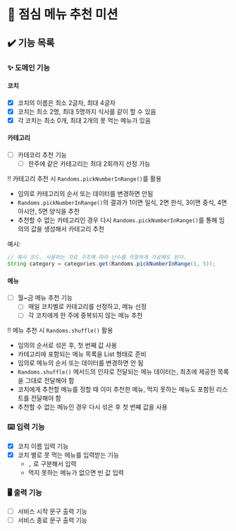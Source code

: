 # 🍱 점심 메뉴 추천 미션

## ✔️ 기능 목록

### ✨ 도메인 기능

#### 코치
  - [X] 코치의 이름은 최소 2글자, 최대 4글자
  - [X] 코치는 최소 2명, 최대 5명까지 식사를 같이 할 수 있음
  - [X] 각 코치는 최소 0개, 최대 2개의 못 먹는 메뉴가 있음

#### 카테고리
- [ ] 카테코리 추천 기능
  - [ ] 한주에 같은 카테고리는 최대 2회까지 선정 가능  

‼️ 카테고리 추천 시 `Randoms.pickNumberInRange()`를 활용  
- 임의로 카테고리의 순서 또는 데이터를 변경하면 안됨
- `Randoms.pickNumberInRange()`의 결과가 1이면 일식, 2면 한식, 3이면 중식, 4면 아시안, 5면 양식을 추천
- 추천할 수 없는 카테고리인 경우 다시 `Randoms.pickNumberInRange()`를 통해 임의의 값을 생성해서 카테고리 추천

예시: 
  
```java
// 예시 코드. 사용하는 자료 구조에 따라 난수를 적절하게 가공해도 된다.
String category = categories.get(Randoms.pickNumberInRange(1, 5));
```

#### 메뉴
- [ ] 월~금 메뉴 추천 기능
    - [ ] 매일 코치별로 카테고리를 선정하고, 메뉴 선정
    - [ ] 각 코치에게 한 주에 중복되지 않는 메뉴 추천

‼️ 메뉴 추천 시 `Randoms.shuffle()` 활용
- 임의의 순서로 섞은 후, 첫 번째 값 사용
- 카테고리에 포함되는 메뉴 목록을 List<String> 형태로 준비
- 임의로 메뉴의 순서 또는 데이터를 변경하면 안 됨
- `Randoms.shuffle()` 메서드의 인자로 전달되는 메뉴 데이터는, 최초에 제공한 목록을 그대로 전달해야 함
- 코치에게 추천할 메뉴를 정할 때 이미 추천한 메뉴, 먹지 못하는 메뉴도 포함된 리스트를 전달해야 함
- 추천할 수 없는 메뉴인 경우 다시 섞은 후 첫 번째 값을 사용

### ⌨️ 입력 기능
- [X] 코치 이름 입력 기능
- [X] 코치 별로 못 먹는 메뉴를 입력받는 기능
  - `,` 로 구분해서 입력
  - 먹지 못하는 메뉴가 없으면 빈 값 입력

### 🖥️ 출력 기능
- [ ] 서비스 시작 문구 출력 기능
- [ ] 서비스 종료 문구 출력 기능

